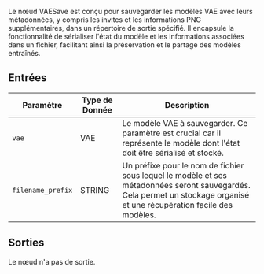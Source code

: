 
Le nœud VAESave est conçu pour sauvegarder les modèles VAE avec leurs métadonnées, y compris les invites et les informations PNG supplémentaires, dans un répertoire de sortie spécifié. Il encapsule la fonctionnalité de sérialiser l'état du modèle et les informations associées dans un fichier, facilitant ainsi la préservation et le partage des modèles entraînés.

## Entrées

| Paramètre | Type de Donnée | Description |
|-----------|-------------|-------------|
| `vae`     | VAE       | Le modèle VAE à sauvegarder. Ce paramètre est crucial car il représente le modèle dont l'état doit être sérialisé et stocké. |
| `filename_prefix` | STRING   | Un préfixe pour le nom de fichier sous lequel le modèle et ses métadonnées seront sauvegardés. Cela permet un stockage organisé et une récupération facile des modèles. |

## Sorties

Le nœud n'a pas de sortie.
